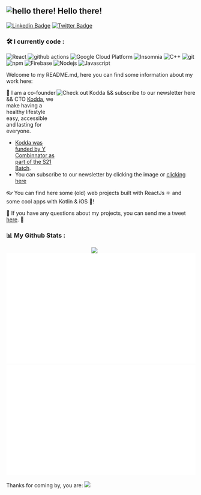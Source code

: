 
## <img src="https://user-images.githubusercontent.com/9059670/215295863-0a22bed5-bb53-4cad-9d91-a775916d8c20.gif" alt="hello there!" width="30"/> Hello there! 

[![Linkedin Badge](https://img.shields.io/badge/-mikealvaradol-blue?style=flat&logo=Linkedin&logoColor=white&link=https://www.linkedin.com/in/mikealvaradol/)](https://www.linkedin.com/in/mikealvaradol/)
[![Twitter Badge](https://img.shields.io/badge/-@_mikealvaradol-1ca0f1?style=flat&labelColor=1ca0f1&logo=twitter&logoColor=white&link=https://twitter.com/mikealvaradol)](https://twitter.com/mikealvaradol)

<h3> 🛠️ I currently code : </h3>
<p>
  <img alt="React" src="https://img.shields.io/badge/-React-45b8d8?style=flat-square&logo=react&logoColor=white" />
  <img alt="github actions" src="https://img.shields.io/badge/-Github_Actions-2088FF?style=flat-square&logo=github-actions&logoColor=white" />
  <img alt="Google Cloud Platform" src="https://img.shields.io/badge/-Google_Cloud_Platform-1a73e8?style=flat-square&logo=google-cloud&logoColor=white" />
  <img alt="Insomnia" src="https://img.shields.io/badge/-Insomnia-5849BE?style=flat-square&logo=insomnia&logoColor=white" />
  <img alt="C++" src="https://img.shields.io/badge/-++-1d229b?style=flat-square&logo=c&logoColor=white" />
  <img alt="git" src="https://img.shields.io/badge/-Git-black?style=flat-square&logo=github&logoColor=white" />
  <img alt="npm" src="https://img.shields.io/badge/-NPM-CB3837?style=flat-square&logo=npm&logoColor=white" />
  <img alt="Firebase" src="https://img.shields.io/badge/-Firebase-red?style=flat-square&logo=firebase&logoColor=white" />
  <img alt="Nodejs" src="https://img.shields.io/badge/-Nodejs-43853d?style=flat-square&logo=Node.js&logoColor=white" />
  <img alt="Javascript" src="https://img.shields.io/badge/-Javascript-yellow?style=flat-square&logo=javascript&logoColor=white" />
</p>

Welcome to my README.md, here you can find some information about my work here: 

<a href="https://kodda.mx"><img src="https://i.imgur.com/phBWreq.png" alt="Check out Kodda && subscribe to our newsletter here" height="200" align="right"/></a>


💜 I am a co-founder && CTO [Kodda](https://kodda.mx/), we make having a healthy lifestyle easy, accessible and lasting for everyone.
  - [Kodda was funded by Y Combinnator as part of the S21 Batch](https://www.ycombinator.com/companies/kodda).
  - You can subscribe to our newsletter by clicking the image or [clicking here](https://kodda.mx)

👓 You can find here some (old) web projects built with ReactJs ⚛️ and some cool apps with Kotlin & iOS 📱!

🦆 If you have any questions about my projects, you can send me a tweet [here](https://twitter.com/MikeAlvaradoL). 🙌

<h3> 📊 My Github Stats : </h3>

<a href="https://kodda.mx">
  <img src="https://user-images.githubusercontent.com/9059670/215300675-9dae9f85-f51f-4ba4-83df-b1712f149846.gif" width="55%" align="right"/>
</a>

![Stats Overview](https://github.com/MikeAlvarado/github-stats-transparent/blob/output/generated/overview.svg)
![Most Used Languages](https://raw.githubusercontent.com/MikeAlvarado/github-stats-transparent/output/generated/languages.svg)

Thanks for coming by, you are: ![](https://visitor-badge.glitch.me/badge?page_id=mikealvaradol&left_color=purple&right_color=purple)

